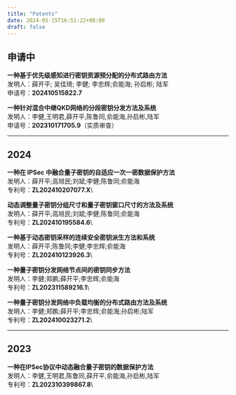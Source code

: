 ```yaml
---
title: "Patents"
date: 2024-05-15T16:51:22+08:00
draft: false
---
```


## 申请中

**一种基于优先级感知进行密钥资源预分配的分布式路由方法**\
发明人：薛开平; 吴佳琦; 李健; 李忠辉;俞能海; 孙启彬; 陆军\
申请号：**202410515822.7**

**一种针对混合中继QKD网络的分段密钥分发方法及系统**\
发明人：李健,王明君,薛开平,陈鲁同,俞能海,孙启彬,陆军\
申请号：**202310171705.9**（实质审查）

***

## 2024

**一种在 IPSec 中融合量子密钥的自适应一次一密数据保护方法**\
发明人：薛开平;高旭民;刘斌;李健;陈鲁同;俞能海\
专利号：**ZL202410207077.X**\

**动态调整量子密钥分组尺寸和量子密钥窗口尺寸的方法及系统**\
发明人：薛开平;高旭民;刘斌;李健;陈鲁同;俞能海\
专利号：**ZL202410195584.6**\

**一种基于动态密钥采样的连续安全密钥派生方法和系统**\
发明人：薛开平;陈鲁同;李健;李忠辉;俞能海\
专利号：**ZL202410123926.3**\

**一种量子密钥分发网络节点间的密钥同步方法**\
发明人：李健;郑鹏;薛开平;李忠辉;俞能海\
专利号：**ZL202311589216.1**\

**一种量子密钥分发网络中负载均衡的分布式路由方法及系统**\
发明人：李健;郑鹏;薛开平;李忠辉;俞能海;孙启彬;陆军\
专利号：**ZL202410023271.2**\

***

## 2023

**一种在IPSec协议中动态融合量子密钥的数据保护方法**\
发明人：李健,王明君,陈鲁同,薛开平,俞能海,孙启彬,陆军\
专利号：**ZL202310399867.8**\
